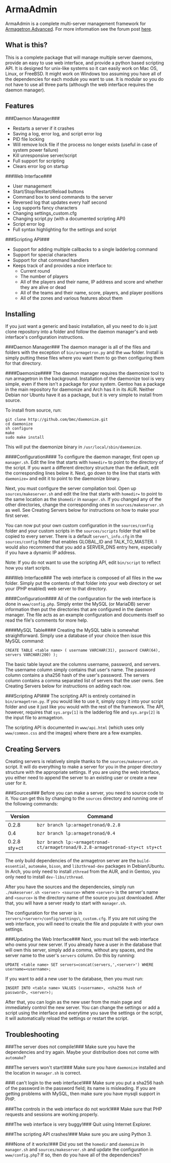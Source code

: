 ArmaAdmin
=========
ArmaAdmin is a complete multi-server management framework for [Armagetron Advanced](http://armagetronad.org).  For more information see the forum post [here](http://forums3.armagetronad.net/).

What is this?
-------------
This is a complete package that will manage multiple server daemons, provide an easy to use web interface, and provide a python based scripting API.  It is designed for unix-like systems so it can easily work on Mac OS, Linux, or FreeBSD.  It might work on Windows too assuming you have all of the dependencies for each module you want to use.  It is modular so you do not have to use all three parts (although the web interface requires the daemon manager).

Features
--------
###Daemon Manager###
- Restarts a server if it crashes
- Saving a log, error log, and script error log
- PID file locking
- Will remove lock file if the process no longer exists (useful in case of system power failure)
- Kill unresponsive server/script
- Full support for scripting
- Clears error log on startup

###Web Interface###
- User management
- Start/Stop/Restart/Reload buttons
- Command box to send commands to the server
- Reversed log that updates every half second
- Log supports fancy characters
- Changing settings\_custom.cfg
- Changing script.py (with a documented scripting API)
- Script error log
- Full syntax highlighting for the settings and script

###Scripting API###
- Support for adding multiple callbacks to a single ladderlog command
- Support for special characters
- Support for chat command handlers
- Keeps track of and provides a nice interface to:
	- Current round
	- The number of players
	- All of the players and their name, IP address and score and whether they are alive or dead
	- All of the teams and their name, score, players, and player positions
	- All of the zones and various features about them

Installing
----------
If you just want a generic and basic installation, all you need to do is just clone repository into a folder and follow the daemon manager's and web interface's configuration instructions.

###Daemon Manager###
The daemon manager is all of the files and folders with the exception of `bin/armagetron.py` and the `www` folder.  Install is simply putting these files where you want them to go then configuring them for that directory.

####Daemonize####
The daemon manager requires the daemonize tool to run armagetron in the background.  Installation of the daemonize tool is very simple, even if there isn't a package for your system.  Gentoo has a package in the main repository for daemonize and Arch has it in its AUR.  Neither Debian nor Ubuntu have it as a package, but it is very simple to install from source.

To install from source, run:

```
git clone http://github.com/bmc/daemonize.git
cd daemonize
sh configure
make
sudo make install
```

This will put the daemonize binary in `/usr/local/sbin/daemonize`.

####Configuration####
To configure the daemon manager, first open up `manager.sh`.  Edit the line that starts with `homedir=` to point to the directory of the script.  If you want a different directory structure than the default, edit the corresponding lines below it.  Next, go down to the line that starts with `daemonize=` and edit it to point to the daemonize binary.

Next, you must configure the server compilation tool.  Open up `sources/makeserver.sh` and edit the line that starts with `homedir=` to point to the same location as the `$homedir` in `manager.sh`.  If you changed any of the other directories, change the corresponding ones in `sources/makeserver.sh` as well.  See Creating Servers below for instructions on how to make your first server.

You can now put your own custom configuration in the `sources/config` folder and your custom scripts in the `sources/scripts` folder that will be copied to every server.  There is a default `server\_info.cfg` in the `sources/config` folder that enables GLOBAL\_ID and TALK\_TO\_MASTER.  I would also recommend that you add a SERVER\_DNS entry here, especially if you have a dynamic IP address.

Note: If you do not want to use the scripting API, edit `bin/script` to reflect how you start scripts.

###Web Interface###
The web interface is composed of all files in the `www` folder.  Simply put the contents of that folder into your web directory or set your (PHP enabled) web server to that directory.

####Configuration####
All of the configuration for the web interface is done in `www/config.php`.  Simply enter the MySQL (or MariaDB) server information then put the directories that are configured in the daemon manager.  The file acts as an example configuration and documents itself so read the file's comments for more help.

####MySQL Table####
Creating the MySQL table is somewhat straightforward.  Simply use a database of your choice then issue this MySQL command:

`CREATE TABLE <table name> ( username VARCHAR(31), password CHAR(64), servers VARCHAR(200) );`

The basic table layout are the columns username, password, and servers.  The username column simply contains that user's name.  The password column contains a sha256 hash of the user's password.  The servers column contains a comma separated list of servers that the user owns.  See Creating Servers below for instructions on adding each row.

###Scripting API###
The scripting API is entirely contained in `bin/armagetron.py`.  If you would like to use it, simply copy it into your script folder and use it just like you would with the rest of the framework.  The API, however, requires that `sys.argv[1]` is the ladderlog file and `sys.argv[2]` is the input file to armagetron.

The scripting API is documented in `www/api.html` (which uses only `www/common.css` and the images) where there are a few examples.

Creating Servers
----------------
Creating servers is relatively simple thanks to the `sources/makeserver.sh` script.  It will do everything to make a server for you in the proper directory structure with the appropriate settings.  If you are using the web interface, you either need to append the server to an existing user or create a new user for it.

###Sources###
Before you can make a server, you need to source code to it.  You can get this by changing to the `sources` directory and running one of the following commands:

| Version      | Command                                                                        |
| ------------ | ------------------------------------------------------------------------------ |
| 0.2.8        | `bzr branch lp:armagetronad/0.2.8`                                             |
| 0.4          | `bzr branch lp:armagetronad/0.4`                                               |
| 0.2.8 sty+ct | `bzr branch lp:~armagetronad-ct/armagetronad/0.2.8-armagetronad-sty+ct sty+ct` |

The only build dependencies of the armagetron server are the `build-essential`, `automake`, `bison`, and `libzthread-dev` packages in Debian/Ubuntu.  In Arch, you only need to install `zthread` from the AUR, and in Gentoo, you only need to install `dev-libs/zthread`.

After you have the sources and the dependencies, simply run `./makeserver.sh <server> <source>` where `<server>` is the server's name and `<source>` is the directory name of the source you just downloaded.  After that, you will have a server ready to start with `manager.sh`.

The configuration for the server is in `servers/<server>/config/settings\_custom.cfg`.  If you are not using the web interface, you will need to create the file and populate it with your own settings.

###Updating the Web Interface###
Next, you must tell the web interface who owns your new server.  If you already have a user in the database that will own this server, simply add a comma, without any spaces, and the server name to the user's `servers` column.  Do this by running:

`UPDATE <table name> SET servers=concat(servers,',<server>') WHERE username=<username>;`

If you want to add a new user to the database, then you must run:

`INSERT INTO <table name> VALUES (<username>, <sha256 hash of password>, <server>);`

After that, you can login as the new user from the main page and immediately control the new server.  You can change the settings or add a script using the interface and everytime you save the settings or the script, it will automatically reload the settings or restart the script.

Troubleshooting
---------------
###The server does not compile!###
Make sure you have the dependencies and try again.  Maybe your distribution does not come with `automake`?

###The servers won't start!###
Make sure you have `daemonize` installed and the location in `manager.sh` is correct.

###I can't login to the web interface!###
Make sure you put a sha256 hash of the password in the password field; its name is misleading.  If you are getting problems with MySQL, then make sure you have mysqli support in PHP.

###The controls in the web interface do not work!###
Make sure that PHP requests and sessions are working properly.

###The web interface is very buggy!###
Quit using Internet Explorer.

###The scripting API crashes!###
Make sure you are using Python 3.

###None of it works!###
Did you set the `homedir` and `daemonize` in `manager.sh` and `sources/makeserver.sh` and update the configuration in `www/config.php`?  If so, then do you have all of the dependencies?
